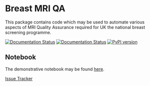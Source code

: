 # Breast MRI QA
This package contains code which may be used to automate various aspects of MRI Quality Assurance required for UK the national breast screening programme.

[![Documentation Status](https://readthedocs.org/projects/breast-mri-qa/badge/?version=latest)](http://breast-mri-qa.readthedocs.io/en/latest/?badge=latest)
[![Documentation Status](https://readthedocs.org/projects/breast-mri-qa/badge/?version=0.1.2)](http://breast-mri-qa.readthedocs.io/en/0.1.2/?badge=0.1.2)
[![PyPI version](https://badge.fury.io/py/breast_mri_qa.svg)](https://badge.fury.io/py/breast_mri_qa)

## Notebook
The demonstrative notebook may be found [here](ExampleBreastMRI.ipynb).





[Issue Tracker](https://github.com/aaronfowles/breast_mri_qa/issues)
